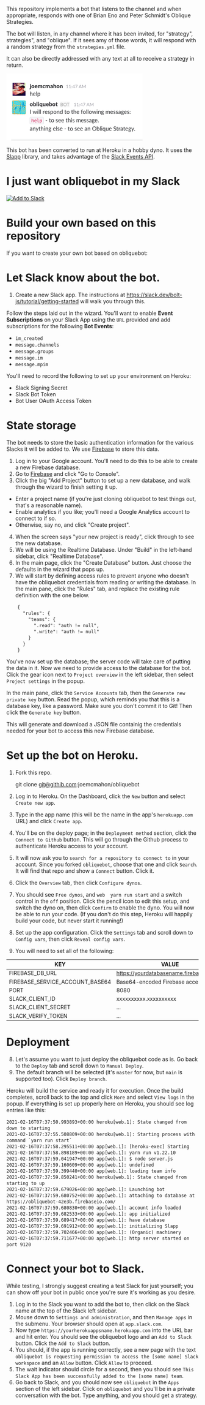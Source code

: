 This repository implements a bot that listens to the channel and when appropriate, responds with one of Brian Eno and Peter Schmidt's Oblique Strategies.

The bot will listen, in any channel where it has been invited, for "strategy", strategies", and "oblique". If
it sees amy of those words, it will respond with a random strategy from the `strategies.yml` file.

It can also be directly addressed with any text at all to receive a strategy in return.

![Help](https://raw.githubusercontent.com/joemcmahon/obliquebot/master/_layouts/help.png)

This bot has been converted to run at Heroku in a hobby dyno. It uses the [Slapp](https://www.npmjs.com/package/slapp)
library, and takes advantage of the [Slack Events API](slack-events-api).

# I just want obliquebot in my Slack

<a href='https://obliquebot.herokuapp.com'><img alt='Add to Slack' height='40' width='139' src='https://platform.slack-edge.com/img/add_to_slack.png' srcset='https://platform.slack-edge.com/img/add_to_slack.png 1x, https://platform.slack-edge.com/img/add_to_slack@2x.png 2x' /></a>

# Build your own based on this repository
If you want to create your own bot based on obliquebot:

# Let Slack know about the bot.

1. Create a new Slack app. The instructions at https://slack.dev/bolt-js/tutorial/getting-started will walk you through this.

Follow the steps laid out in the wizard. You'll want to enable **Event Subscriptions** on your Slack App using the `URL` provided and add subscriptions for the following **Bot Events**:

+ `im_created`
+ `message.channels`
+ `message.groups`
+ `message.im`
+ `message.mpim`

You'll need to record the following to set up your environment on Heroku:

 - Slack Signing Secret
 - Slack Bot Token
 - Bot User OAuth Access Token

# State storage

The bot needs to store the basic authentication information for the various Slacks it will be added to. We
use [Firebase](https://firebase.google.com/) to store this data.

1. Log in to your Google account. You'll need to do this to be able to create a new Firebase database.
2. Go to [Firebase](https://firebase.google.com) and click "Go to Console".
3. Click the big "Add Project" button to set up a new database, and walk through the wizard to finish setting it up.
 - Enter a project name (if you're just cloning obliquebot to test things out, that's a reasonable name).
 - Enable analytics if you like; you'll need a Google Analytics account to connect to if so.
 - Otherwise, say no, and click "Create project".
4. When the screen says "your new project is ready", click through to see the new database.
5. We will be using the Realtime Database. Under "Build" in the left-hand sidebar, click "Realtime Database".
6. In the main page, click the "Create Database" button. Just choose the defaults in the wizard that pops up.
7. We will start by defining access rules to prevent anyone who doesn't have the obliquebot credentials from reading or writing the database. In the main pane, click the "Rules" tab, and replace the existing rule definition with the one below.
~~~
    {
      "rules": {
        "teams": {
          ".read": "auth != null",
          ".write": "auth != null"
        }
      }
    }
~~~
You've now set up the database; the server code will take care of putting the data in it. Now we need to provide access to
the database for the bot. Click the gear icon next to `Project overview` in the left sidebar, then select `Project settings` in the popup.

In the main pane, click the `Service Accounts` tab, then the `Generate new private key` button. Read the popup, which reminds you that this is a database key, like a password. Make sure you don't commit it to Git! Then click the `Generate key` button.

This will generate and download a JSON file containig the credentials needed for your bot to access this new Firebase database.

# Set up the bot on Heroku.

1. Fork this repo.

   git clone git@githib.com:joemcmahon/obliquebot

2. Log in to Heroku. On the Dashboard, click the `New` button and select `Create new app`.
3. Type in the app name (this will be the name in the app's `herokuapp.com` URL) and click `Create app`.
4. You'll be on the deploy page; in the `Deployment method` section, click the `Connect to Github` button. This will go through the Github process to authenticate Heroku access to your account. 
5. It will now ask you to `search for a repository to connect to` in your account. Since you forked `obliquebot`, choose that one and click `Search`. It will find that repo and show a `Connect` button. Click it.
6. Click the `Overview` tab, then click `Configure dynos`.
7. You should see `Free dynos`, and `web  yarn run start` and a switch control in the `off` position. Click the pencil icon to edit this setup, and switch the dyno on, then click `Confirm` to enable the dyno. You will now be able to run your code. (If you don't do this step, Heroku will happily build your code, but never start it running!)
8. Set up the app configuration. Click the `Settings` tab and scroll down to `Config vars`, then click `Reveal config vars`.
9. You will need to set all of the following:

| KEY            | VALUE |
|----------------|-------|
| FIREBASE_DB_URL | https://yourdatabasename.firebaseio.com/ |
| FIREBASE_SERVICE_ACCOUNT_BASE64 | Base64-encoded Firebase access JSON |
| PORT | 8080 |
| SLACK_CLIENT_ID | xxxxxxxxxx.xxxxxxxxxx |
| SLACK_CLIENT_SECRET | ... |
| SLACK_VERIFY_TOKEN | ... |

# Deployment

8. Let's assume you want to just deploy the obliquebot code as is. Go back to the `Deploy` tab and scroll down to `Manual Deploy`.
9. The default branch will be selected (it's `master` for now, but `main` is supported too). Click `Deploy branch`.

Heroku will build the service and ready it for execution. Once the build completes, scroll back to the top and click `More` and select `View logs` in the popup. If everything is set up properly here on Heroku, you should see log entries like this:

    2021-02-16T07:37:50.993893+00:00 heroku[web.1]: State changed from down to starting
    2021-02-16T07:37:55.508809+00:00 heroku[web.1]: Starting process with command `yarn run start`
    2021-02-16T07:37:58.295511+00:00 app[web.1]: [heroku-exec] Starting
    2021-02-16T07:37:58.898189+00:00 app[web.1]: yarn run v1.22.10
    2021-02-16T07:37:59.041947+00:00 app[web.1]: $ node server.js
    2021-02-16T07:37:59.160609+00:00 app[web.1]: undefined
    2021-02-16T07:37:59.399440+00:00 app[web.1]: loading team info
    2021-02-16T07:37:59.850241+00:00 heroku[web.1]: State changed from starting to up
    2021-02-16T07:37:59.679026+00:00 app[web.1]: Launching bot
    2021-02-16T07:37:59.680752+00:00 app[web.1]: attaching to database at  https://obliquebot-42e3b.firebaseio.com/
    2021-02-16T07:37:59.680830+00:00 app[web.1]: account info loaded
    2021-02-16T07:37:59.682533+00:00 app[web.1]: app initialized
    2021-02-16T07:37:59.689417+00:00 app[web.1]: have database
    2021-02-16T07:37:59.691912+00:00 app[web.1]: initializing Slapp
    2021-02-16T07:37:59.702466+00:00 app[web.1]: (Organic) machinery
    2021-02-16T07:37:59.711677+00:00 app[web.1]: http server started on port 9120

# Connect your bot to Slack.

While testing, I strongly suggest creating a test Slack for just yourself; you can show off your bot in public once you're sure it's working as you desire.

1. Log in to the Slack you want to add the bot to, then click on the Slack name at the top of the Slack left sidebar.
2. Mouse down to `Settings and administration`, and then `Manage apps` in the submenu. Your browser should open at `app.slack.com`.
3. Now type `https://yourherokuappsname.herokuapp.com` into the URL bar and hit enter. You should see the obliquebot logo and an `Add to Slack` button. Click the `Add to Slack` button.
4. You should, if the app is running correctly, see a new page with the text `obliquebot is requesting permission to access the [some name] Slack workspace` and an `Allow` button. Click `Allow` to proceed.
5. The wait indicator should circle for a second, then you should see `This Slack App has been successfully added to the [some name] team`.
6. Go back to Slack, and you should now see `obliquebot` in the `Apps` section of the left sidebar. Click on `obliquebot` and you'll be in a private conversation with the bot. Type anything, and you should get a strategy.
